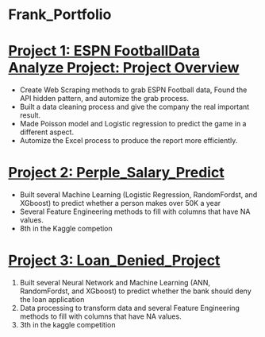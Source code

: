 # Frank_Portfolio
# [Project 1: ESPN FootballData Analyze Project: Project Overview](https://github.com/FrankDTS/ESPN-Football-Analyze)

  * Create Web Scraping methods to grab ESPN Football data, Found the API hidden pattern, and automize the grab process.
  * Built a data cleaning process and give the company the real important result.
  * Made Poisson model and Logistic regression to predict the game in a different aspect.
  * Automize the Excel process to produce the report more efficiently.

# [Project 2: Perple_Salary_Predict](https://github.com/FrankDTS/Predict_Perple_Salary)
  * Built several Machine Learning (Logistic Regression, RandomFordst, and XGboost) to predict whether a person makes over 50K a year
  * Several Feature Engineering methods to fill with columns that have NA values.
  * 8th in the Kaggle competion


# [Project 3: Loan_Denied_Project](https://github.com/FrankDTS/Loan_Denied_Project)
  1. Built several Neural Network and Machine Learning (ANN, RandomFordst, and XGboost) to predict whether the bank should deny the loan application
  2. Data processing to transform data and several Feature Engineering methods to fill with columns that have NA values.
  3. 3th in the kaggle competition
